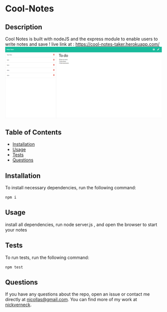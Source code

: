 # Cool-Notes
## Description
Cool Notes is built with nodeJS and the express module to enable users to write notes and save !
live link at : https://cool-notes-taker.herokuapp.com/
![ss](ss.jpg)
## Table of Contents 
* [Installation](#installation)
* [Usage](#usage)
* [Tests](#tests)
* [Questions](#questions)
## Installation
To install necessary dependencies, run the following command:
```
npm i
```
## Usage
install all dependencies, run node server.js , and open the browser to start your notes

## Tests
To run tests, run the following command:
```
npm test
```
## Questions
If you have any questions about the repo, open an issue or contact me directly at nicollas@gmail.com. 
You can find more of my work at [nickverneck](https://github.com/nickverneck/).

